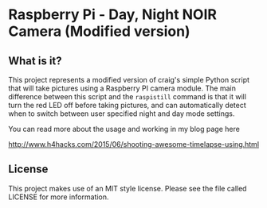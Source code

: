 # Raspberry Pi - Day, Night NOIR Camera (Modified version)

## What is it?

This project represents a modified version of craig's simple Python script that will take pictures
using a Raspberry PI camera module. The main difference between this 
script and the `raspistill` command is that it will turn the red LED
off before taking pictures, and can automatically detect when to 
switch between user specified night and day mode settings.

You can read more about the usage and working in my blog page here

http://www.h4hacks.com/2015/06/shooting-awesome-timelapse-using.html

## License

This project makes use of an MIT style license. Please see the file called 
LICENSE for more information. 